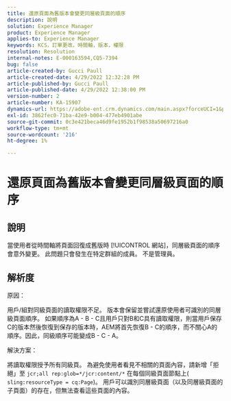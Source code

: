 ```yaml
---
title: 還原頁面為舊版本會變更同層級頁面的順序
description: 說明
solution: Experience Manager
product: Experience Manager
applies-to: Experience Manager
keywords: KCS，訂單更改，時間軸，版本，權限
resolution: Resolution
internal-notes: E-000163594,CQ5-7394
bug: false
article-created-by: Gucci Paull
article-created-date: 4/29/2022 12:32:28 PM
article-published-by: Gucci Paull
article-published-date: 4/29/2022 12:38:00 PM
version-number: 2
article-number: KA-15907
dynamics-url: https://adobe-ent.crm.dynamics.com/main.aspx?forceUCI=1&pagetype=entityrecord&etn=knowledgearticle&id=a859ce6c-b8c7-ec11-a7b6-0022480a10ee
exl-id: 3862fec0-71ba-42e9-b004-477eb4901abe
source-git-commit: 0c3e421beca46d9fe1952b1f98538a50697216a0
workflow-type: tm+mt
source-wordcount: '216'
ht-degree: 1%

---
```


# 還原頁面為舊版本會變更同層級頁面的順序

## 說明



當使用者從時間軸將頁面回復成舊版時 [!UICONTROL 網站]，同層級頁面的順序會意外變更。 此問題只會發生在特定群組的成員。 不是管理員。



## 解析度



原因：

用戶/組對同級頁面的讀取權限不足。 版本會保留並嘗試還原使用者可識別的同層級頁面順序。 如果順序為A - B - C且用戶只對B和C具有讀取權限，則當用戶保存C的版本然後恢復到保存的版本時，AEM將首先恢復B - C的順序，而不關心A的順序。因此，同級順序可能變成B - C - A。

解決方案：

將讀取權限授予所有同級頁。 為避免使用者看見不相關的頁面內容，請新增「拒絕」至 `jcr;all rep:glob=*/jcr:content/*` 在每個同級頁面節點上( `sling:resourceType = cq:Page`)。 用戶可以識別同層級頁面（以及同層級頁面的子頁面）的存在，但無法查看這些頁面的內容。
